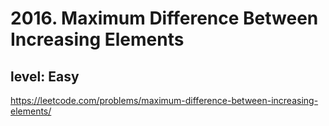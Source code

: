 # 2016. Maximum Difference Between Increasing Elements
## level: Easy

https://leetcode.com/problems/maximum-difference-between-increasing-elements/
